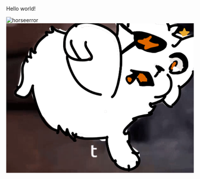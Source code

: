 Hello world!

![horseerror](https://media1.tenor.com/m/k9AiPutwGqAAAAAd/horse.gif)
![caterror](images/bakureal.jpg)


